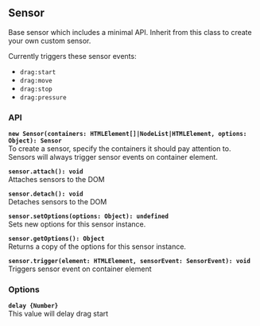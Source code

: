 ## Sensor

Base sensor which includes a minimal API. Inherit from this class to create your own
custom sensor.

Currently triggers these sensor events:

* `drag:start`
* `drag:move`
* `drag:stop`
* `drag:pressure`

### API

**`new Sensor(containers: HTMLElement[]|NodeList|HTMLElement, options: Object): Sensor`**  
To create a sensor, specify the containers it should pay attention to. Sensors will always
trigger sensor events on container element.

**`sensor.attach(): void`**  
Attaches sensors to the DOM

**`sensor.detach(): void`**  
Detaches sensors to the DOM

**`sensor.setOptions(options: Object): undefined`**  
Sets new options for this sensor instance.

**`sensor.getOptions(): Object`**  
Returns a copy of the options for this sensor instance.

**`sensor.trigger(element: HTMLElement, sensorEvent: SensorEvent): void`**  
Triggers sensor event on container element

### Options

**`delay {Number}`**  
This value will delay drag start
